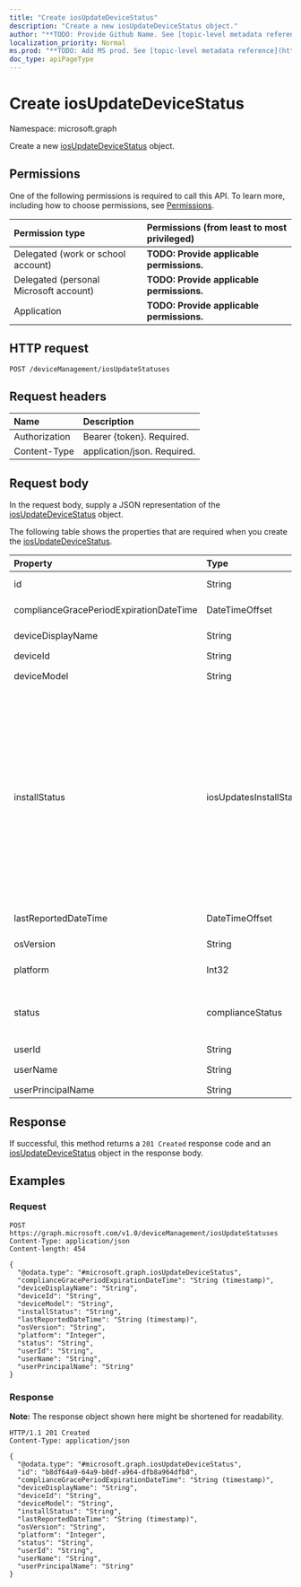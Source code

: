 ```yaml
---
title: "Create iosUpdateDeviceStatus"
description: "Create a new iosUpdateDeviceStatus object."
author: "**TODO: Provide Github Name. See [topic-level metadata reference](https://msgo.azurewebsites.net/add/document/guidelines/metadata.html#topic-level-metadata)**"
localization_priority: Normal
ms.prod: "**TODO: Add MS prod. See [topic-level metadata reference](https://msgo.azurewebsites.net/add/document/guidelines/metadata.html#topic-level-metadata)**"
doc_type: apiPageType
---
```


# Create iosUpdateDeviceStatus
Namespace: microsoft.graph



Create a new [iosUpdateDeviceStatus](../resources/iosupdatedevicestatus.md) object.

## Permissions
One of the following permissions is required to call this API. To learn more, including how to choose permissions, see [Permissions](/graph/permissions-reference).

|Permission type|Permissions (from least to most privileged)|
|:---|:---|
|Delegated (work or school account)|**TODO: Provide applicable permissions.**|
|Delegated (personal Microsoft account)|**TODO: Provide applicable permissions.**|
|Application|**TODO: Provide applicable permissions.**|

## HTTP request

<!-- {
  "blockType": "ignored"
}
-->
``` http
POST /deviceManagement/iosUpdateStatuses
```

## Request headers
|Name|Description|
|:---|:---|
|Authorization|Bearer {token}. Required.|
|Content-Type|application/json. Required.|

## Request body
In the request body, supply a JSON representation of the [iosUpdateDeviceStatus](../resources/iosupdatedevicestatus.md) object.

The following table shows the properties that are required when you create the [iosUpdateDeviceStatus](../resources/iosupdatedevicestatus.md).

|Property|Type|Description|
|:---|:---|:---|
|id|String|**TODO: Add Description** Inherited from [entity](../resources/entity.md)|
|complianceGracePeriodExpirationDateTime|DateTimeOffset|The DateTime when device compliance grace period expires|
|deviceDisplayName|String|Device name of the DevicePolicyStatus.|
|deviceId|String|The device id that is being reported.|
|deviceModel|String|The device model that is being reported|
|installStatus|iosUpdatesInstallStatus|The installation status of the policy report. Possible values are: `updateScanFailed`, `deviceOsHigherThanDesiredOsVersion`, `updateError`, `sharedDeviceUserLoggedInError`, `notSupportedOperation`, `installFailed`, `installPhoneCallInProgress`, `installInsufficientPower`, `installInsufficientSpace`, `installing`, `downloadInsufficientNetwork`, `downloadInsufficientPower`, `downloadInsufficientSpace`, `downloadRequiresComputer`, `downloadFailed`, `downloading`, `timeout`, `mdmClientCrashed`, `success`, `available`, `idle`, `unknown`.|
|lastReportedDateTime|DateTimeOffset|Last modified date time of the policy report.|
|osVersion|String|The device version that is being reported.|
|platform|Int32|Platform of the device that is being reported|
|status|complianceStatus|Compliance status of the policy report. Possible values are: `unknown`, `notApplicable`, `compliant`, `remediated`, `nonCompliant`, `error`, `conflict`, `notAssigned`.|
|userId|String|The User id that is being reported.|
|userName|String|The User Name that is being reported|
|userPrincipalName|String|UserPrincipalName.|



## Response

If successful, this method returns a `201 Created` response code and an [iosUpdateDeviceStatus](../resources/iosupdatedevicestatus.md) object in the response body.

## Examples

### Request
<!-- {
  "blockType": "request",
  "name": "create_iosupdatedevicestatus_from_"
}
-->
``` http
POST https://graph.microsoft.com/v1.0/deviceManagement/iosUpdateStatuses
Content-Type: application/json
Content-length: 454

{
  "@odata.type": "#microsoft.graph.iosUpdateDeviceStatus",
  "complianceGracePeriodExpirationDateTime": "String (timestamp)",
  "deviceDisplayName": "String",
  "deviceId": "String",
  "deviceModel": "String",
  "installStatus": "String",
  "lastReportedDateTime": "String (timestamp)",
  "osVersion": "String",
  "platform": "Integer",
  "status": "String",
  "userId": "String",
  "userName": "String",
  "userPrincipalName": "String"
}
```


### Response
**Note:** The response object shown here might be shortened for readability.
<!-- {
  "blockType": "response",
  "truncated": true,
  "@odata.type": "microsoft.graph.iosUpdateDeviceStatus"
}
-->
``` http
HTTP/1.1 201 Created
Content-Type: application/json

{
  "@odata.type": "#microsoft.graph.iosUpdateDeviceStatus",
  "id": "b8df64a9-64a9-b8df-a964-dfb8a964dfb8",
  "complianceGracePeriodExpirationDateTime": "String (timestamp)",
  "deviceDisplayName": "String",
  "deviceId": "String",
  "deviceModel": "String",
  "installStatus": "String",
  "lastReportedDateTime": "String (timestamp)",
  "osVersion": "String",
  "platform": "Integer",
  "status": "String",
  "userId": "String",
  "userName": "String",
  "userPrincipalName": "String"
}
```

